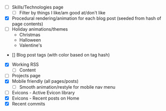 - [ ] Skills/Technologies page
    - [ ] Filter by things I like/am good at/don't like
- [X] Procedural rendering/animation for each blog post (seeded from hash of page contents)
- [ ] Holiday animations/themes
    - Christmas
    - Halloween
    - Valentine's
- [] Blog post tags (with color based on tag hash)
- [X] Working RSS
    - [ ] Content
- [ ] Projects page
- [X] Mobile friendly (all pages/posts)
    - [ ] Smooth animation/restyle for mobile nav menu
- [ ] Evicons - Active Evicon library
- [X] Evicons - Recent posts on Home
- [X] Recent commits